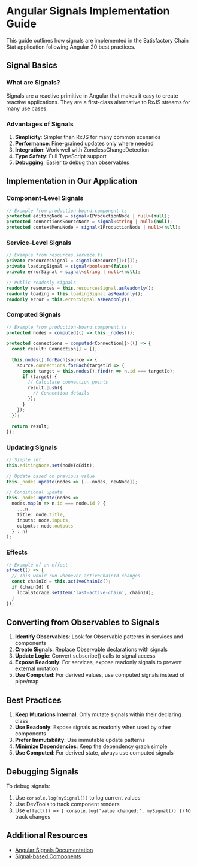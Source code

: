 # Angular Signals Implementation Guide

This guide outlines how signals are implemented in the Satisfactory Chain Stat application following Angular 20 best practices.

## Signal Basics

### What are Signals?

Signals are a reactive primitive in Angular that makes it easy to create reactive applications. They are a first-class alternative to RxJS streams for many use cases.

### Advantages of Signals

1. **Simplicity**: Simpler than RxJS for many common scenarios
2. **Performance**: Fine-grained updates only where needed
3. **Integration**: Work well with ZonelessChangeDetection
4. **Type Safety**: Full TypeScript support
5. **Debugging**: Easier to debug than observables

## Implementation in Our Application

### Component-Level Signals

```typescript
// Example from production-board.component.ts
protected editingNode = signal<IProductionNode | null>(null);
protected connectionsSourceNode = signal<string | null>(null);
protected contextMenuNode = signal<IProductionNode | null>(null);
```

### Service-Level Signals

```typescript
// Example from resources.service.ts
private resourcesSignal = signal<Resource[]>([]);
private loadingSignal = signal<boolean>(false);
private errorSignal = signal<string | null>(null);

// Public readonly signals
readonly resources = this.resourcesSignal.asReadonly();
readonly loading = this.loadingSignal.asReadonly();
readonly error = this.errorSignal.asReadonly();
```

### Computed Signals

```typescript
// Example from production-board.component.ts
protected nodes = computed(() => this._nodes());

protected connections = computed<Connection[]>(() => {
  const result: Connection[] = [];

  this.nodes().forEach(source => {
    source.connections.forEach(targetId => {
      const target = this.nodes().find(n => n.id === targetId);
      if (target) {
        // Calculate connection points
        result.push({
          // Connection details
        });
      }
    });
  });

  return result;
});
```

### Updating Signals

```typescript
// Simple set
this.editingNode.set(nodeToEdit);

// Update based on previous value
this._nodes.update(nodes => [...nodes, newNode]);

// Conditional update
this._nodes.update(nodes =>
  nodes.map(n => n.id === node.id ? {
    ...n,
    title: node.title,
    inputs: node.inputs,
    outputs: node.outputs
  } : n)
);
```

### Effects

```typescript
// Example of an effect
effect(() => {
  // This would run whenever activeChainId changes
  const chainId = this.activeChainId();
  if (chainId) {
    localStorage.setItem('last-active-chain', chainId);
  }
});
```

## Converting from Observables to Signals

1. **Identify Observables**: Look for Observable patterns in services and components
2. **Create Signals**: Replace Observable declarations with signals
3. **Update Logic**: Convert subscribe() calls to signal access
4. **Expose Readonly**: For services, expose readonly signals to prevent external mutation
5. **Use Computed**: For derived values, use computed signals instead of pipe/map

## Best Practices

1. **Keep Mutations Internal**: Only mutate signals within their declaring class
2. **Use Readonly**: Expose signals as readonly when used by other components
3. **Prefer Immutability**: Use immutable update patterns
4. **Minimize Dependencies**: Keep the dependency graph simple
5. **Use Computed**: For derived state, always use computed signals

## Debugging Signals

To debug signals:

1. Use `console.log(mySignal())` to log current values
2. Use DevTools to track component renders
3. Use `effect(() => { console.log('value changed:', mySignal()) })` to track changes

## Additional Resources

- [Angular Signals Documentation](https://angular.dev/guide/signals)
- [Signal-based Components](https://angular.dev/guide/signals/signal-components)
